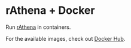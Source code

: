 # rAthena + Docker

Run [rAthena](https://github.com/rathena/rathena) in containers.

For the available images, check out [Docker Hub](https://registry.hub.docker.com/u/rathena).
